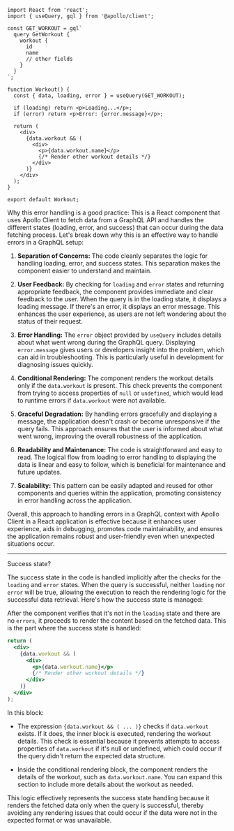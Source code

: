
```
import React from 'react';
import { useQuery, gql } from '@apollo/client';

const GET_WORKOUT = gql`
  query GetWorkout {
    workout {
      id
      name
      // other fields
    }
  }
`;

function Workout() {
  const { data, loading, error } = useQuery(GET_WORKOUT);

  if (loading) return <p>Loading...</p>;
  if (error) return <p>Error: {error.message}</p>;

  return (
    <div>
      {data.workout && (
        <div>
          <p>{data.workout.name}</p>
          {/* Render other workout details */}
        </div>
      )}
    </div>
  );
}

export default Workout;

```


Why this error handling is a good practice:
This is a React component that uses Apollo Client to fetch data from a GraphQL API and handles the different states (loading, error, and success) that can occur during the data fetching process. Let's break down why this is an effective way to handle errors in a GraphQL setup:

1. **Separation of Concerns:** The code cleanly separates the logic for handling loading, error, and success states. This separation makes the component easier to understand and maintain.

2. **User Feedback:** By checking for `loading` and `error` states and returning appropriate feedback, the component provides immediate and clear feedback to the user. When the query is in the loading state, it displays a loading message. If there's an error, it displays an error message. This enhances the user experience, as users are not left wondering about the status of their request.

3. **Error Handling:** The `error` object provided by `useQuery` includes details about what went wrong during the GraphQL query. Displaying `error.message` gives users or developers insight into the problem, which can aid in troubleshooting. This is particularly useful in development for diagnosing issues quickly.

4. **Conditional Rendering:** The component renders the workout details only if the `data.workout` is present. This check prevents the component from trying to access properties of `null` or `undefined`, which would lead to runtime errors if `data.workout` were not available.

5. **Graceful Degradation:** By handling errors gracefully and displaying a message, the application doesn't crash or become unresponsive if the query fails. This approach ensures that the user is informed about what went wrong, improving the overall robustness of the application.

6. **Readability and Maintenance:** The code is straightforward and easy to read. The logical flow from loading to error handling to displaying the data is linear and easy to follow, which is beneficial for maintenance and future updates.

7. **Scalability:** This pattern can be easily adapted and reused for other components and queries within the application, promoting consistency in error handling across the application.

Overall, this approach to handling errors in a GraphQL context with Apollo Client in a React application is effective because it enhances user experience, aids in debugging, promotes code maintainability, and ensures the application remains robust and user-friendly even when unexpected situations occur.

---

Success state?

The success state in the code is handled implicitly after the checks for the `loading` and `error` states. When the query is successful, neither `loading` nor `error` will be true, allowing the execution to reach the rendering logic for the successful data retrieval. Here's how the success state is managed:

After the component verifies that it's not in the `loading` state and there are no `errors`, it proceeds to render the content based on the fetched data. This is the part where the success state is handled:

```jsx
return (
  <div>
    {data.workout && (
      <div>
        <p>{data.workout.name}</p>
        {/* Render other workout details */}
      </div>
    )}
  </div>
);
```

In this block:

- The expression `{data.workout && ( ... )}` checks if `data.workout` exists. If it does, the inner block is executed, rendering the workout details. This check is essential because it prevents attempts to access properties of `data.workout` if it's null or undefined, which could occur if the query didn't return the expected data structure.

- Inside the conditional rendering block, the component renders the details of the workout, such as `data.workout.name`. You can expand this section to include more details about the workout as needed.

This logic effectively represents the success state handling because it renders the fetched data only when the query is successful, thereby avoiding any rendering issues that could occur if the data were not in the expected format or was unavailable.